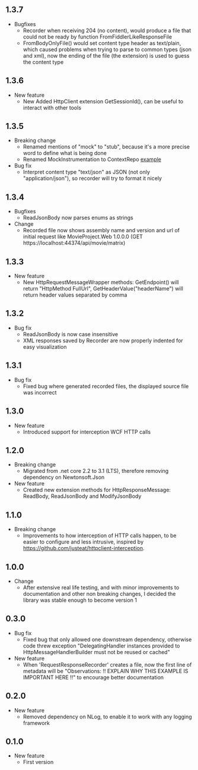 ## 1.3.7
- Bugfixes
    - Recorder when receiving 204 (no content), would produce a file that could not be ready by function FromFiddlerLikeResponseFile    
    - FromBodyOnlyFile() would set content type header as text/plain, which caused problems when trying to parse to common types (json and xml), now the ending of the file (the extension) is used to guess the content type

## 1.3.6
- New feature
    - New Added HttpClient extension GetSessionId(), can be useful to interact with other tools

## 1.3.5
- Breaking change
    - Renamed mentions of "mock" to "stub", because it's a more precise word to define what is being done
    - Renamed MockInstrumentation to ContextRepo [example](/Examples/MovieProject/MovieProject.Tests/MovieProject.IsolatedTests/ComponentTesting/TestServerFixture.cs#L67)
- Bug fix
    - Interpret content type "text/json" as JSON (not only "application/json"), so recorder will try to format it nicely

## 1.3.4
- Bugfixes
    - ReadJsonBody<T> now parses enums as strings
- Change
    - Recorded file now shows assembly name and version and url of initial request like MovieProject.Web 1.0.0.0 (GET https://localhost:44374/api/movie/matrix)

## 1.3.3
- New feature
    - New HttpRequestMessageWrapper methods: GetEndpoint() will return "HttpMethod FullUrl", GetHeaderValue("headerName") will return header values separated by comma

## 1.3.2
- Bug fix
    - ReadJsonBody<T> is now case insensitive
    - XML responses saved by Recorder are now properly indented for easy visualization

## 1.3.1
- Bug fix
    - Fixed bug where generated recorded files, the displayed source file was incorrect

## 1.3.0
- New feature
    - Introduced support for interception WCF HTTP calls

## 1.2.0
- Breaking change
    - Migrated from .net core 2.2 to 3.1 (LTS), therefore removing dependency on Newtonsoft.Json
- New feature
    - Created new extension methods for HttpResponseMessage: ReadBody, ReadJsonBody<T> and ModifyJsonBody<T>

## 1.1.0
- Breaking change
    - Improvements to how interception of HTTP calls happen, to be easier to configure and less intrusive, inspired by https://github.com/justeat/httpclient-interception.

## 1.0.0
- Change
    - After extensive real life testing, and with minor improvements to documentation and other non breaking changes, I decided the library was stable enough to become version 1

## 0.3.0
- Bug fix
    - Fixed bug that only allowed one downstream dependency, otherwise code threw exception "DelegatingHandler instances provided to HttpMessageHandlerBuilder must not be reused or cached"
- New feature
    -  When 'RequestResponseRecorder' creates a file, now the first line of metadata will be "Observations: !! EXPLAIN WHY THIS EXAMPLE IS IMPORTANT HERE !!" to encourage better documentation

## 0.2.0
- New feature
    - Removed dependency on NLog, to enable it to work with any logging framework

## 0.1.0
- New feature
    - First version